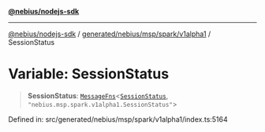 [**@nebius/nodejs-sdk**](../../../../../../README.md)

---

[@nebius/nodejs-sdk](../../../../../../README.md) / [generated/nebius/msp/spark/v1alpha1](../README.md) / SessionStatus

# Variable: SessionStatus

> **SessionStatus**: [`MessageFns`](../../../../../../runtime/protos/core/interfaces/MessageFns.md)\<[`SessionStatus`](../interfaces/SessionStatus.md), `"nebius.msp.spark.v1alpha1.SessionStatus"`\>

Defined in: src/generated/nebius/msp/spark/v1alpha1/index.ts:5164
